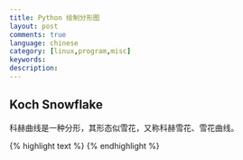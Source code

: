 ```yaml
---
title: Python 绘制分形图
layout: post
comments: true
language: chinese
category: [linux,program,misc]
keywords:
description:
---
```



<!-- more -->

## Koch Snowflake

科赫曲线是一种分形，其形态似雪花，又称科赫雪花、雪花曲线。


<!--
http://www.matrix67.com/blog/archives/605

http://www.matrix67.com/blog/archives/362
http://www.matrix67.com/blog/archives/292
http://www.matrix67.com/blog/archives/280
http://www.matrix67.com/blog/archives/276
http://www.matrix67.com/blog/archives/249
http://www.matrix67.com/blog/archives/243
http://www.matrix67.com/blog/archives/725
http://www.matrix67.com/blog/archives/4570
https://blog.mythsman.com/post/5d2aa68cf678ba2eb3bd340c/
https://www.chenshaowen.com/blog/drawing-2d-fractal-graph-using-python.html


https://github.com/Mortyyy/Koch-Snowflake/blob/master/KochSnowflake.py

http://www.matrix67.com/blog/archives/6231

http://www.matrix67.com/blog/archives/413
Menger海绵体的斜截面是什么样子的
http://www.matrix67.com/blog/archives/433

http://www.matrix67.com/blog/archives/4000
http://www.matrix67.com/blog/archives/399
-->

{% highlight text %}
{% endhighlight %}
